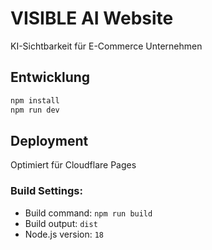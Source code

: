 # VISIBLE AI Website

KI-Sichtbarkeit für E-Commerce Unternehmen

## Entwicklung

```bash
npm install
npm run dev
```

## Deployment

Optimiert für Cloudflare Pages

### Build Settings:
- Build command: `npm run build`
- Build output: `dist`
- Node.js version: `18`